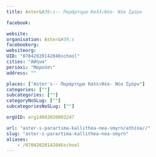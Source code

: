 ```yaml
---
title: Aster&#39;s-- Παράρτημα Καλλιθέα- Νέα Σμύρν

facebook:

website:
organisation: Aster&#39;s
facebookorg:
websiteorg:
UID: "07042020142046school"
cities: "Αθήνα"
perioxi: "Μαρούσι"
address: ""

places: ["Aster's-- Παράρτημα Καλλιθέα- Νέα Σμύρν"]
categories: [""]
subcategories: [""]
categoryNoSLug: [""]
subcategoriesNoSLug: [""]

orgUID: org14042020003247

url: "aster-s-parartima-kallithea-nea-smyrn/athina//"
slug: "aster-s-parartima-kallithea-nea-smyrn"
aliases:
    - /07042020142046school
---
```





